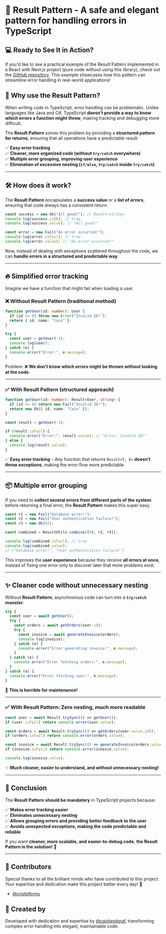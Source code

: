 # 🚀 **Result Pattern - A safe and elegant pattern for handling errors in TypeScript**

## 💻 **Ready to See It in Action?**

If you'd like to see a practical example of the Result Pattern implemented in a React with Next.js project (pure code without using this library), check out the [GitHub repository](https://github.com/caiolandgraf/result-pattern). This example showcases how this pattern can streamline error handling in real-world applications!

## 📌 **Why use the Result Pattern?**

When writing code in TypeScript, error handling can be problematic. Unlike languages like Java and C#, TypeScript **doesn't provide a way to know which errors a function might throw**, making tracking and debugging more difficult.

The **Result Pattern** solves this problem by providing a **structured pattern for returns**, ensuring that all operations have a predictable result:

✅ **Easy error tracking**  
✅ **Cleaner, more organized code (without `try/catch` everywhere)**  
✅ **Multiple error grouping, improving user experience**  
✅ **Elimination of excessive nesting (`if/else`, `try/catch` inside `try/catch`)**

---

## 🛠️ **How does it work?**

The **Result Pattern** encapsulates a **success value** or a **list of errors**, ensuring that code always has a consistent return.

```ts
const success = new Ok("All good!"); // Result<string>
console.log(success.isOk); // true
console.log(success.value); // "All good!"

const error = new Fail("An error occurred!");
console.log(error.isFail); // true
console.log(error.value); // "An error occurred!"
```

Now, instead of dealing with exceptions scattered throughout the code, we can **handle errors in a structured and predictable way**.

---

## 🔥 **Simplified error tracking**

Imagine we have a function that might fail when loading a user.

### ❌ Without Result Pattern (traditional method)

```ts
function getUser(id: number): User {
  if (id <= 0) throw new Error("Invalid ID!");
  return { id, name: "Caio" };
}

try {
  const user = getUser(-1);
  console.log(user);
} catch (e) {
  console.error("Error:", e.message);
}
```

Problem: ❌ **We don't know which errors might be thrown without looking at the code**.

---

### ✅ With Result Pattern (structured approach)

```ts
function getUser(id: number): Result<User, string> {
  if (id <= 0) return new Fail("Invalid ID!");
  return new Ok({ id, name: "Caio" });
}

const result = getUser(-1);

if (result.isFail) {
  console.error("Error:", result.value); // "Error: Invalid ID!"
} else {
  console.log(result.value);
}
```

✅ **Easy error tracking** – Any function that returns `Result<T, E>` **doesn't throw exceptions**, making the error flow more predictable.

---

## 📦 **Multiple error grouping**

If you need to **collect several errors from different parts of the system** before returning a final error, the **Result Pattern** makes this super easy.

```ts
const r1 = new Fail("Database error!");
const r2 = new Fail("User authentication failure!");
const r3 = new Ok(42);

const combined = ResultUtils.combine([r1, r2, r3]);

console.log(combined.isFail); // true
console.log(combined.value);
// ["Database error!", "User authentication failure!"]
```

This improves the **user experience** because they receive **all errors at once**, instead of fixing one error only to discover later that more problems exist.

---

## ✨ **Cleaner code without unnecessary nesting**

Without **Result Pattern**, asynchronous code can turn into a **`try/catch` monster**:

```ts
try {
  const user = await getUser();
  try {
    const orders = await getOrders(user.id);
    try {
      const invoice = await generateInvoice(orders);
      console.log(invoice);
    } catch (e) {
      console.error("Error generating invoice:", e.message);
    }
  } catch (e) {
    console.error("Error fetching orders:", e.message);
  }
} catch (e) {
  console.error("Error fetching user:", e.message);
}
```

🛑 **This is horrible for maintenance!**

---

### ✅ **With Result Pattern: Zero nesting, much more readable**

```ts
const user = await Result.trySync(() => getUser());
if (user.isFail) return console.error(user.value);

const orders = await Result.trySync(() => getOrders(user.value.id));
if (orders.isFail) return console.error(orders.value);

const invoice = await Result.trySync(() => generateInvoice(orders.value));
if (invoice.isFail) return console.error(invoice.value);

console.log(invoice.value);
```

✨ **Much cleaner, easier to understand, and without unnecessary nesting!**

---

## 🎯 **Conclusion**

The **Result Pattern** **should be mandatory** in TypeScript projects because:

✅ **Makes error tracking easier**  
✅ **Eliminates unnecessary nesting**  
✅ **Allows grouping errors and providing better feedback to the user**  
✅ **Avoids unexpected exceptions, making the code predictable and reliable**

If you want **cleaner, more scalable, and easier-to-debug code**, **the Result Pattern is the solution!** 🚀

---

## 👥 **Contributors**

Special thanks to all the brilliant minds who have contributed to this project. Your expertise and dedication make this project better every day! 🌟

- [@cristoferms](https://github.com/cristoferms)

## 🌟 **Created by**

Developed with dedication and expertise by [@caiolandgraf](https://github.com/caiolandgraf), transforming complex error handling into elegant, maintainable code.
